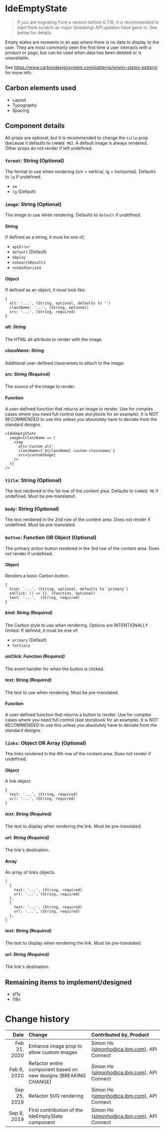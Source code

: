 # IdeEmptyState

> If you are migrating from a version before 0.7.16, it is recommended to start
> from scratch as major (breaking) API updates have gone in. See below for
> details.

Empty states are moments in an app where there is no data to display to the
user. They are most commonly seen the first time a user interacts with a product
or page, but can be used when data has been deleted or is unavailable.

See https://www.carbondesignsystem.com/patterns/empty-states-pattern/ for more
info.

## Carbon elements used

- Layout
- Typography
- Spacing

## Component details

All props are optional, but it is recommended to change the `title` prop
(because it defaults to `CHANGE ME`). A default image is always rendered. Other
props do not render if left undefined.

### `format`: String (Optional)

The format to use when rendering (sm = vertical, lg = horizontal). Defaults to
`lg` if undefined.

- `sm`
- `lg` (Default)

### `image`: String (Optional)

The image to use when rendering. Defaults to `default` if undefined.

#### String

If defined as a string, it must be one of;

- `apiError`
- `default` (Default)
- `deploy`
- `noSearchResults`
- `notAuthorized`

#### Object

If defined as an object, it must look like:

```
{
  alt: '...', (String, optional, defaults to '')
  className: '...', (String, optional)
  src: '...', (String, required)
}
```

##### alt: String

The HTML alt attribute to render with the image.

##### className: String

Additional user-defined classnames to attach to the image.

##### src: String (Required)

The source of the image to render.

#### Function

A user-defined function that returns an image to render. Use for complex cases
where you need full control (see storybook for an example). It is NOT
RECOMMENDED to use this unless you absolutely have to deviate from the standard
designs.

```
<IdeEmptyState
  image={className => (
    <img
      alt='Custom alt'
      className={`${className} custom-classnames`}
      src={customImage}
    />
  )}
/>
```

### `title`: String (Optional)

The text rendered in the 1st row of the content area. Defaults to `CHANGE ME` if
undefined. Must be pre-translated.

### `body`: String (Optional)

The text rendered in the 2nd row of the content area. Does not render if
undefined. Must be pre-translated.

### `button`: Function OR Object (Optional)

The primary action button rendered in the 3rd row of the content area. Does not
render if undefined.

#### Object

Renders a basic Carbon button.

```
{
  kind: '...', (String, optional, defaults to `primary`)
  onClick: () => {}, (Function, optional)
  text: '...',  (String, required)
}
```

##### kind: String (Required)

The Carbon style to use when rendering. Options are INTENTIONALLY limited. If
defined, it must be one of:

- `primary` (Default)
- `tertiary`

##### onClick: Function (Required)

The event handler for when the button is clicked.

##### text: String (Required)

The text to use when rendering. Must be pre-translated.

#### Function

A user-defined function that returns a button to render. Use for complex cases
where you need full control (see storybook for an example). It is NOT
RECOMMENDED to use this unless you absolutely have to deviate from the standard
designs.

### `links`: Object OR Array (Optional)

The links rendered in the 4th row of the content area. Does not render if
undefined.

#### Object

A link object.

```
{
  text: '...', (String, required)
  url: '...', (String, required)
}
```

##### text: String (Required)

The text to display when rendering the link. Must be pre-translated.

##### url: String (Required)

The link's destination.

#### Array

An array of links objects.

```
[
  {
    text: '...', (String, required)
    url: '...', (String, required)
  },
  {
    text: '...', (String, required)
    url: '...', (String, required)
  },
]
```

##### text: String (Required)

The text to display when rendering the link. Must be pre-translated.

##### url: String (Required)

The link's destination.

## Remaining items to implement/designed

- a11y
- i18n

# Change history

|         Date | Change                                                           | Contributed by, Product                    |
| -----------: | :--------------------------------------------------------------- | :----------------------------------------- |
| Feb 21, 2020 | Enhance image prop to allow custom images                        | Simon Ho (simonho@ca.ibm.com), API Connect |
|  Feb 6, 2020 | Refactor entire component based on new designs (BREAKING CHANGE) | Simon Ho (simonho@ca.ibm.com), API Connect |
| Sep 25, 2019 | Refactor SVG rendering                                           | Simon Ho (simonho@ca.ibm.com), API Connect |
|  Sep 9, 2019 | First contribution of the IdeEmptyState component                | Simon Ho (simonho@ca.ibm.com), API Connect |
